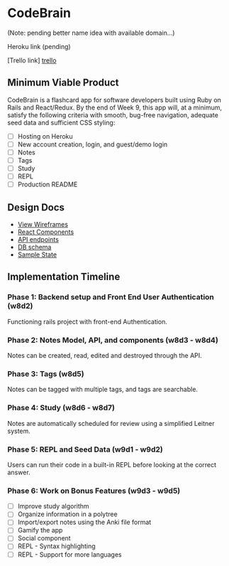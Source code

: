 # CodeBrain

(Note: pending better name idea with available domain...)

Heroku link (pending)

[Trello link] [trello]

[trello]: https://trello.com/b/c0fTypyd/code-brain

## Minimum Viable Product

CodeBrain is a flashcard app for software developers built using Ruby on Rails and React/Redux. By the end of Week 9, this app will, at a minimum, satisfy the following criteria with smooth, bug-free navigation, adequate seed data and sufficient CSS styling:

- [ ] Hosting on Heroku
- [ ] New account creation, login, and guest/demo login
- [ ] Notes
- [ ] Tags
- [ ] Study
- [ ] REPL
- [ ] Production README

## Design Docs
* [View Wireframes][wireframes]
* [React Components][components]
* [API endpoints][api-endpoints]
* [DB schema][schema]
* [Sample State][sample-state]

[wireframes]: https://github.com/AustinWood/full-stack-project/tree/master/docs/wireframes
[components]: https://github.com/AustinWood/full-stack-project/blob/master/docs/component-hierarchy.md
[sample-state]: https://github.com/AustinWood/full-stack-project/blob/master/docs/sample-state.md
[api-endpoints]: https://github.com/AustinWood/full-stack-project/blob/master/docs/api-endpoints.md
[schema]: https://github.com/AustinWood/full-stack-project/blob/master/docs/schema.md

## Implementation Timeline

### Phase 1: Backend setup and Front End User Authentication (w8d2)

Functioning rails project with front-end Authentication.

### Phase 2: Notes Model, API, and components (w8d3 - w8d4)

Notes can be created, read, edited and destroyed through
the API.

### Phase 3: Tags (w8d5)

Notes can be tagged with multiple tags, and tags are searchable.

### Phase 4: Study (w8d6 - w8d7)

Notes are automatically scheduled for review using a simplified Leitner system.

### Phase 5: REPL and Seed Data (w9d1 - w9d2)

Users can run their code in a built-in REPL before looking at the correct answer.

### Phase 6: Work on Bonus Features (w9d3 - w9d5)
- [ ] Improve study algorithm
- [ ] Organize information in a polytree
- [ ] Import/export notes using the Anki file format
- [ ] Gamify the app
- [ ] Social component
- [ ] REPL - Syntax highlighting
- [ ] REPL - Support for more languages
